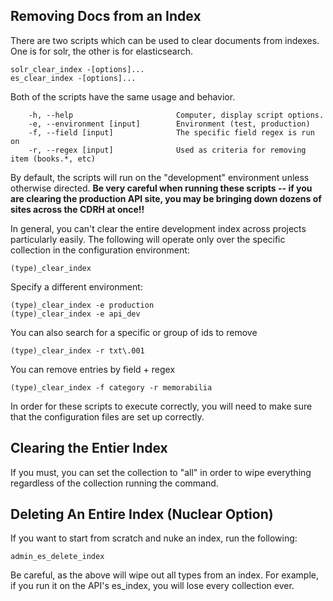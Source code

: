 ## Removing Docs from an Index

There are two scripts which can be used to clear documents from indexes.  One is for solr, the other is for elasticsearch.

```
solr_clear_index -[options]...
es_clear_index -[options]...
```

Both of the scripts have the same usage and behavior.

```(type)_clear_index -[options]...
    -h, --help                       Computer, display script options.
    -e, --environment [input]        Environment (test, production)
    -f, --field [input]              The specific field regex is run on
    -r, --regex [input]              Used as criteria for removing item (books.*, etc)
```

By default, the scripts will run on the "development" environment unless otherwise directed.  **Be very careful when running these scripts -- if you are clearing the production API site, you may be bringing down dozens of sites across the CDRH at once!!**

In general, you can't clear the entire development index across projects particularly easily.  The following will operate only over the specific collection in the configuration environment:

```
(type)_clear_index
```

Specify a different environment:

```
(type)_clear_index -e production
(type)_clear_index -e api_dev
```

You can also search for a specific or group of ids to remove

```
(type)_clear_index -r txt\.001
```

You can remove entries by field + regex

```
(type)_clear_index -f category -r memorabilia
```

In order for these scripts to execute correctly, you will need to make sure that the configuration files are set up correctly.

## Clearing the Entier Index

If you must, you can set the collection to "all" in order to wipe everything regardless of the collection running the command.

## Deleting An Entire Index (Nuclear Option)

If you want to start from scratch and nuke an index, run the following:

```
admin_es_delete_index
```

Be careful, as the above will wipe out all types from an index.  For example, if you run it on the API's es_index, you will lose every collection ever.

